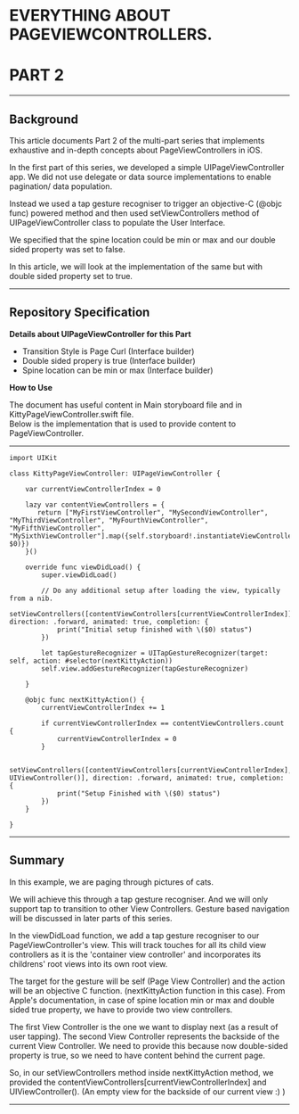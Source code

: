 EVERYTHING ABOUT PAGEVIEWCONTROLLERS.
====

PART 2
===

---

Background
---

This article documents Part 2 of the multi-part series that implements exhaustive and in-depth concepts about PageViewControllers in iOS.

In the first part of this series, we developed a simple UIPageViewController app. We did not use delegate or data source implementations to enable pagination/ data population.

Instead we used a tap gesture recogniser to trigger an objective-C (@objc func) powered method and then used setViewControllers method of UIPageViewController class to populate the User Interface.

We specified that the spine location could be min or max and our double sided property was set to false.

In this article, we will look at the implementation of the same but with double sided property set to true.

---

Repository Specification
---



**Details about UIPageViewController for this Part**   
* Transition Style is Page Curl (Interface builder)
* Double sided propery is true (Interface builder)
* Spine location can be min or max (Interface builder)


**How to Use**

The document has useful content in Main storyboard file and in KittyPageViewController.swift file.  
Below is the implementation that is used to provide content to PageViewController.  

---

```
import UIKit

class KittyPageViewController: UIPageViewController {
    
    var currentViewControllerIndex = 0

    lazy var contentViewControllers = {
       return ["MyFirstViewController", "MySecondViewController", "MyThirdViewController", "MyFourthViewController", "MyFifthViewController", "MySixthViewController"].map({self.storyboard!.instantiateViewController(withIdentifier: $0)})
    }()
    
    override func viewDidLoad() {
        super.viewDidLoad()
        
        // Do any additional setup after loading the view, typically from a nib.
        setViewControllers([contentViewControllers[currentViewControllerIndex]], direction: .forward, animated: true, completion: {
            print("Initial setup finished with \($0) status")
        })
        
        let tapGestureRecognizer = UITapGestureRecognizer(target: self, action: #selector(nextKittyAction))
        self.view.addGestureRecognizer(tapGestureRecognizer)
        
    }
    
    @objc func nextKittyAction() {
        currentViewControllerIndex += 1
        
        if currentViewControllerIndex == contentViewControllers.count {
            currentViewControllerIndex = 0
        }
        
        setViewControllers([contentViewControllers[currentViewControllerIndex], UIViewController()], direction: .forward, animated: true, completion: {
            print("Setup Finished with \($0) status")
        })
    }

}
```

---

Summary
---

In this example, we are paging through pictures of cats.

We will achieve this through a tap gesture recogniser. And we will only support tap to transition to other View Controllers. Gesture based navigation will be discussed in later parts of this series.

In the viewDidLoad function, we add a tap gesture recogniser to our PageViewController's view. This will track touches for all its child view controllers as it is the 'container view controller' and incorporates its childrens' root views into its own root view.

The target for the gesture will be self (Page View Controller) and the action will be an objective C function. (nextKittyAction function in this case). From Apple's documentation, in case of spine location min or max and double sided true property, we have to provide two view controllers.

The first View Controller is the one we want to display next (as a result of user tapping).
The second View Controller represents the backside of the current View Controller. We need to provide this because now double-sided property is true, so we need to have content behind the current page.

So, in our setViewControllers method inside nextKittyAction method, we provided the contentViewControllers[currentViewControllerIndex] and UIViewController(). (An empty view for the backside of our current view :) )

---

